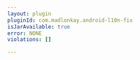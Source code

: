 ```yaml
---
layout: plugin
pluginId: com.madlonkay.android-l10n-fix
isJarAvailable: true
error: NONE
violations: []

---
```

